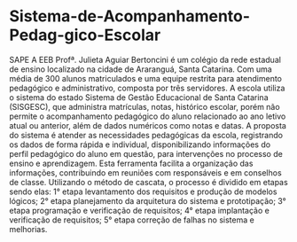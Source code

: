 # Sistema-de-Acompanhamento-Pedag-gico-Escolar
SAPE
A EEB Profª. Julieta Aguiar Bertoncini é um colégio da rede estadual de ensino localizado na cidade de Araranguá, Santa Catarina. Com uma média de 300 alunos matriculados e uma equipe restrita para atendimento pedagógico e administrativo, composta por três servidores. A escola utiliza o sistema do estado Sistema de Gestão Educacional de Santa Catarina (SISGESC), que administra matrículas, notas, histórico escolar, porém não permite o acompanhamento pedagógico do aluno relacionado ao ano letivo atual ou anterior, além de dados numéricos como notas e datas.
	A proposta do sistema é atender as necessidades pedagógicas da escola, registrando os dados de forma rápida e individual, disponibilizando informações do perfil pedagógico do aluno em questão, para intervenções no processo de ensino e aprendizagem. Esta ferramenta facilita a organização das informações, contribuindo em reuniões com responsáveis e em conselhos de classe.
	Utilizando o método de cascata, o processo é dividido em etapas sendo elas: 1° etapa levantamento dos requisitos e produção de modelos lógicos; 2° etapa  planejamento da arquitetura do sistema e prototipação; 3° etapa programação e verificação de requisitos; 4° etapa implantação e verificação de requisitos; 5° etapa correção de falhas no sistema e melhorias.
